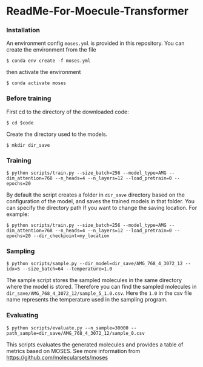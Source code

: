 # ReadMe-For-Moecule-Transformer

### Installation
An environment config `moses.yml` is provided in this repository. You can create the environment from the file

`$ conda env create -f moses.yml `

then activate the environment

`$ conda activate moses`

### Before training

First cd to the directory of the downloaded code:

`$ cd $code`

Create the directory used to the models.

`$ mkdir dir_save`

### Training
`$ python scripts/train.py --size_batch=256 --model_type=AMG --dim_attention=768 --n_heads=4 --n_layers=12 --load_pretrain=0 --epochs=20`

By default the script creates a folder in `dir_save` directory based on the configuration of the model, and saves the trained models in that folder. You can specify the directory path If you want to change the saving location. For example:

`$ python scripts/train.py --size_batch=256 --model_type=AMG --dim_attention=768 --n_heads=4 --n_layers=12 --load_pretrain=0 --epochs=20 --dir_checkpoint=my_location`

### Sampling

`$ python scripts/sample.py --dir_model=dir_save/AMG_768_4_3072_12 --idx=5 --size_batch=64 --temperature=1.0`

The sample script stores the sampled molecules in the same directory where the model is stored. Therefore you can find the sampled molecules in `dir_save/AMG_768_4_3072_12/sample_5_1.0.csv`. Here the `1.0` in the csv file name represents the temperature used in the sampling program.


### Evaluating

`$ python scripts/evaluate.py --n_sample=30000 --path_sample=dir_save/AMG_768_4_3072_12/sample_0.csv`

This scripts evaluates the generated molecules and provides a table of metrics based on MOSES. See more information from https://github.com/molecularsets/moses
